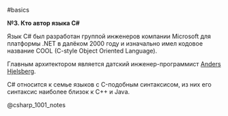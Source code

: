 #basics

**№3. Кто автор языка C#**

Язык C# был разработан группой инженеров компании Microsoft для платформы .NET в далёком 2000 году и изначально имел кодовое название COOL (C-style Object Oriented Language).

Главным архитектором является датский инженер-программист [Anders Hjelsberg](https://twitter.com/ahejlsberg).

C# относится к семье языков с C-подобным синтаксисом, из них его синтаксис наиболее близок к C++ и Java.

@csharp_1001_notes